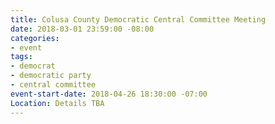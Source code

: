 ```yaml
---
title: Colusa County Democratic Central Committee Meeting
date: 2018-03-01 23:59:00 -08:00
categories:
- event
tags:
- democrat
- democratic party
- central committee
event-start-date: 2018-04-26 18:30:00 -07:00
Location: Details TBA
---
```


